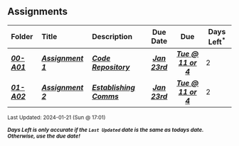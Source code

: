 ## Assignments

| Folder | Title | Description | Due Date | Due | Days Left<sup>*</sup> |
|:------|:------|:------|:-----:|:-----:|-----|
| ***<a href="https://github.com/rugbyprof/4443-5373-Mobile-Apps/tree/master/Assignments/00-A01">00-A01</a>*** | ***<a href="https://github.com/rugbyprof/4443-5373-Mobile-Apps/tree/master/Assignments/00-A01"> Assignment 1 </a>*** | ***<a href="https://github.com/rugbyprof/4443-5373-Mobile-Apps/tree/master/Assignments/00-A01"> Code Repository</a>*** | ***<a href="https://github.com/rugbyprof/4443-5373-Mobile-Apps/tree/master/Assignments/00-A01">Jan 23rd</a>*** | ***<a href="https://github.com/rugbyprof/4443-5373-Mobile-Apps/tree/master/Assignments/00-A01">Tue @ 11 or 4</a>*** | 2 |
| ***<a href="https://github.com/rugbyprof/4443-5373-Mobile-Apps/tree/master/Assignments/01-A02">01-A02</a>*** | ***<a href="https://github.com/rugbyprof/4443-5373-Mobile-Apps/tree/master/Assignments/01-A02"> Assignment 2 </a>*** | ***<a href="https://github.com/rugbyprof/4443-5373-Mobile-Apps/tree/master/Assignments/01-A02"> Establishing Comms</a>*** | ***<a href="https://github.com/rugbyprof/4443-5373-Mobile-Apps/tree/master/Assignments/01-A02">Jan 23rd</a>*** | ***<a href="https://github.com/rugbyprof/4443-5373-Mobile-Apps/tree/master/Assignments/01-A02">Tue @ 11 or 4</a>*** | 2 |

<sup>Last Updated: 2024-01-21 (Sun @ 17:01)</sup> 

<sup>***Days Left is only accurate if the `Last Updated` date is the same as todays date. Otherwise, use the due date!***</sup> 